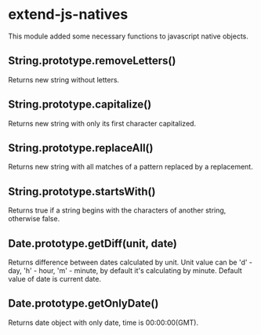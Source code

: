 # extend-js-natives

This module added some necessary functions to javascript native objects.

## String.prototype.removeLetters()
Returns new string without letters.

## String.prototype.capitalize()
Returns new string with only its first character capitalized.

## String.prototype.replaceAll()
Returns new string with all matches of a pattern replaced by a replacement.

## String.prototype.startsWith()
Returns true if a string begins with the characters of another string, otherwise false.

## Date.prototype.getDiff(unit, date)
Returns difference between dates calculated by unit.
Unit value can be 'd' - day, 'h' - hour, 'm' - minute, by default it's calculating by minute.
Default value of date is current date.

## Date.prototype.getOnlyDate()
Returns date object with only date, time is 00:00:00(GMT).
